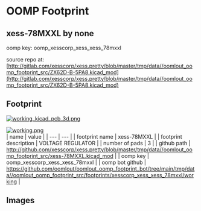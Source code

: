 # OOMP Footprint  
## xess-78MXXL  by none  
  
oomp key: oomp_xesscorp_xess_xess_78mxxl  
  
source repo at: [http://gitlab.com/xesscorp/xess.pretty/blob/master/tmp/data//oomlout_oomp_footprint_src/ZX62D-B-5PA8.kicad_mod](http://gitlab.com/xesscorp/xess.pretty/blob/master/tmp/data//oomlout_oomp_footprint_src/ZX62D-B-5PA8.kicad_mod)  
## Footprint  
  
[![working_kicad_pcb_3d.png](working_kicad_pcb_3d_600.png)](working_kicad_pcb_3d.png)  
  
[![working.png](working_600.png)](working.png)  
| name | value | 
| --- | --- | 
| footprint name | xess-78MXXL | 
| footprint description | VOLTAGE REGULATOR | 
| number of pads | 3 | 
| github path | http://github.com/xesscorp/xess.pretty/blob/master/tmp/data//oomlout_oomp_footprint_src/xess-78MXXL.kicad_mod | 
| oomp key | oomp_xesscorp_xess_xess_78mxxl | 
| oomp bot github | https://github.com/oomlout/oomlout_oomp_footprint_bot/tree/main/tmp/data//oomlout_oomp_footprint_src/footprints/xesscorp_xess_xess_78mxxl/working | 
## Images  
